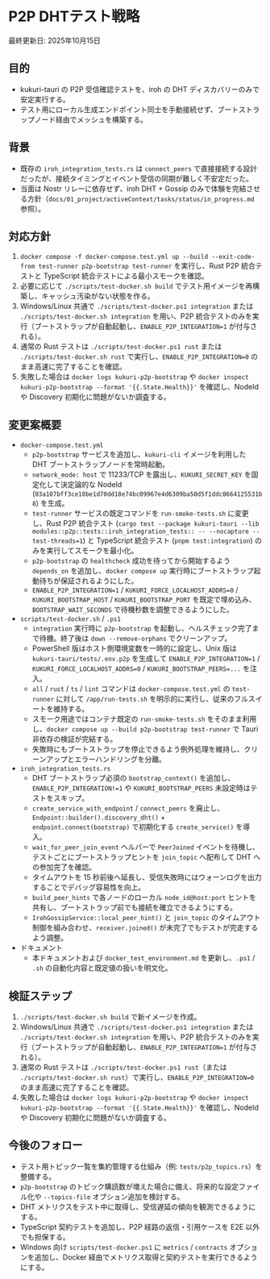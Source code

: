 # P2P DHTテスト戦略

最終更新日: 2025年10月15日

## 目的
- kukuri-tauri の P2P 受信確認テストを、iroh の DHT ディスカバリーのみで安定実行する。
- テスト用にローカル生成エンドポイント同士を手動接続せず、ブートストラップノード経由でメッシュを構築する。

## 背景
- 既存の `iroh_integration_tests.rs` は `connect_peers` で直接接続する設計だったが、接続タイミングとイベント受信の同期が難しく不安定だった。
- 当面は Nostr リレーに依存せず、iroh DHT + Gossip のみで体験を完結させる方針（`docs/01_project/activeContext/tasks/status/in_progress.md` 参照）。

## 対応方針
1. `docker compose -f docker-compose.test.yml up --build --exit-code-from test-runner p2p-bootstrap test-runner` を実行し、Rust P2P 統合テストと TypeScript 統合テストによる最小スモークを確認。
2. 必要に応じて `./scripts/test-docker.sh build` でテスト用イメージを再構築し、キャッシュ汚染がない状態を作る。
3. Windows/Linux 共通で `./scripts/test-docker.ps1 integration` または `./scripts/test-docker.sh integration` を用い、P2P 統合テストのみを実行（ブートストラップが自動起動し、`ENABLE_P2P_INTEGRATION=1` が付与される）。
4. 通常の Rust テストは `./scripts/test-docker.ps1 rust` または `./scripts/test-docker.sh rust` で実行し、`ENABLE_P2P_INTEGRATION=0` のまま高速に完了することを確認。
5. 失敗した場合は `docker logs kukuri-p2p-bootstrap` や `docker inspect kukuri-p2p-bootstrap --format '{{.State.Health}}'` を確認し、NodeId や Discovery 初期化に問題がないか調査する。
## 変更案概要
- `docker-compose.test.yml`
  - `p2p-bootstrap` サービスを追加し、`kukuri-cli` イメージを利用した DHT ブートストラップノードを常時起動。
  - `network_mode: host` で 11233/TCP を露出し、`KUKURI_SECRET_KEY` を固定化して決定論的な NodeId (`03a107bff3ce10be1d70dd18e74bc09967e4d6309ba50d5f1ddc8664125531b8`) を生成。
  - `test-runner` サービスの既定コマンドを `run-smoke-tests.sh` に変更し、Rust P2P 統合テスト (`cargo test --package kukuri-tauri --lib modules::p2p::tests::iroh_integration_tests:: -- --nocapture --test-threads=1`) と TypeScript 統合テスト (`pnpm test:integration`) のみを実行してスモークを最小化。
  - `p2p-bootstrap` の `healthcheck` 成功を待ってから開始するよう `depends_on` を追加し、`docker compose up` 実行時にブートストラップ起動待ちが保証されるようにした。
  - `ENABLE_P2P_INTEGRATION=1` / `KUKURI_FORCE_LOCALHOST_ADDRS=0` / `KUKURI_BOOTSTRAP_HOST` / `KUKURI_BOOTSTRAP_PORT` を既定で埋め込み、`BOOTSTRAP_WAIT_SECONDS` で待機秒数を調整できるようにした。
- `scripts/test-docker.sh` / `.ps1`
  - `integration` 実行時に `p2p-bootstrap` を起動し、ヘルスチェック完了まで待機。終了後は `down --remove-orphans` でクリーンアップ。
  - PowerShell 版はホスト側環境変数を一時的に設定し、Unix 版は `kukuri-tauri/tests/.env.p2p` を生成して `ENABLE_P2P_INTEGRATION=1` / `KUKURI_FORCE_LOCALHOST_ADDRS=0` / `KUKURI_BOOTSTRAP_PEERS=...` を注入。
  - `all` / `rust` / `ts` / `lint` コマンドは `docker-compose.test.yml` の `test-runner` に対して `/app/run-tests.sh` を明示的に実行し、従来のフルスイートを維持する。
  - スモーク用途ではコンテナ既定の `run-smoke-tests.sh` をそのまま利用し、`docker compose up --build p2p-bootstrap test-runner` で Tauri 非依存の検証が完結する。
  - 失敗時にもブートストラップを停止できるよう例外処理を維持し、クリーンアップとエラーハンドリングを分離。
- `iroh_integration_tests.rs`
  - DHT ブートストラップ必須の `bootstrap_context()` を追加し、`ENABLE_P2P_INTEGRATION!=1` や `KUKURI_BOOTSTRAP_PEERS` 未設定時はテストをスキップ。
  - `create_service_with_endpoint` / `connect_peers` を廃止し、`Endpoint::builder().discovery_dht()` + `endpoint.connect(bootstrap)` で初期化する `create_service()` を導入。
  - `wait_for_peer_join_event` ヘルパーで `PeerJoined` イベントを待機し、テストごとにブートストラップヒントを `join_topic` へ配布して DHT への参加完了を確認。
  - タイムアウトを 15 秒前後へ延長し、受信失敗時にはウォーンログを出力することでデバッグ容易性を向上。
  - `build_peer_hints` で各ノードのローカル `node_id@host:port` ヒントを共有し、ブートストラップ前でも接続を確立できるようにする。
  - `IrohGossipService::local_peer_hint()` と `join_topic` のタイムアウト制御を組み合わせ、`receiver.joined()` が未完了でもテストが完走するよう調整。
- ドキュメント
  - 本ドキュメントおよび `docker_test_environment.md` を更新し、`.ps1` / `.sh` の自動化内容と既定値の扱いを明文化。

## 検証ステップ
1. `./scripts/test-docker.sh build` で新イメージを作成。
2. Windows/Linux 共通で `./scripts/test-docker.ps1 integration` または `./scripts/test-docker.sh integration` を用い、P2P 統合テストのみを実行（ブートストラップが自動起動し、`ENABLE_P2P_INTEGRATION=1` が付与される）。
3. 通常の Rust テストは `./scripts/test-docker.ps1 rust`（または `./scripts/test-docker.sh rust`）で実行し、`ENABLE_P2P_INTEGRATION=0` のまま高速に完了することを確認。
4. 失敗した場合は `docker logs kukuri-p2p-bootstrap` や `docker inspect kukuri-p2p-bootstrap --format '{{.State.Health}}'` を確認し、NodeId や Discovery 初期化に問題がないか調査する。

## 今後のフォロー
- テスト用トピック一覧を集約管理する仕組み（例: `tests/p2p_topics.rs`）を整備する。
- `p2p-bootstrap` のトピック購読数が増えた場合に備え、将来的な設定ファイル化や `--topics-file` オプション追加を検討する。
- DHT メトリクスをテスト中に取得し、受信遅延の傾向を観測できるようにする。
- TypeScript 契約テストを追加し、P2P 経路の返信・引用ケースを E2E 以外でも担保する。
- Windows 向け `scripts/test-docker.ps1` に `metrics` / `contracts` オプションを追加し、Docker 経由でメトリクス取得と契約テストを実行できるようにする。
